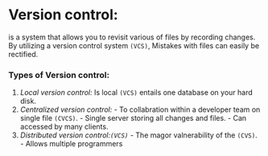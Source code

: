 # Version control:
is a system that allows you to revisit various of files by recording changes.
By utilizing a version control system `(VCS)`, Mistakes with files can easily be rectified.
### Types of Version control:
   1. *Local version control:*
     Is local `(VCS)` entails one database on your hard disk.
   1. *Centralized version control:*
     - To collabration within a developer team on single file  `(CVCS)`.
     - Single server storing all changes and files.
     - Can accessed by many clients.
   1. *Distributed version control:`(VCS)`*
     - The magor valnerability of the `(CVS)`.
     - Allows multiple programmers
